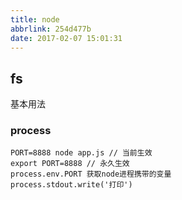 ```yaml
---
title: node
abbrlink: 254d477b
date: 2017-02-07 15:01:31
---
```


## fs
基本用法


### process
```
PORT=8888 node app.js // 当前生效
export PORT=8888 // 永久生效
process.env.PORT 获取node进程携带的变量
process.stdout.write('打印')

```